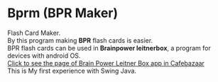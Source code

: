 Bprm (BPR Maker)
====

Flash Card Maker.  
By this program making **BPR** flash cards is easier.  
BPR flash cards can be used in **Brainpower leitnerbox**, a program for devices with android OS.  
[Click to see the page of Brain Power Leitner Box app in Cafebazaar](http://cafebazaar.ir/app/com.brain.power/?l=en)  
This is My first experience with Swing Java.
